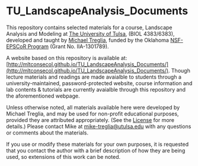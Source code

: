 TU_LandscapeAnalysis_Documents
==============================

This repository contains selected materials for a course, Landscape Analysis and Modeling at [The University of Tulsa](http://utulsa.edu/), (BIOL 4383/6383), developed and taught by [Michael Treglia](http://mltconsecol.github.io/), funded by the Oklahoma [NSF-EPSCoR Program](http://www.okepscor.org/) (Grant No. IIA-1301789).

A website based on this repository is available at: [http://mltconsecol.github.io/TU_LandscapeAnalysis_Documents/](http://mltconsecol.github.io/TU_LandscapeAnalysis_Documents/).  Though lecture materials and readings are made avaialble to students through a university-maintained, password-protected website, course information and lab contents & tutorials are currently avaialble through this repository and the aforementioned webpage.

Unless otherwise noted, all materials available here were developed by Michael Treglia, and may be used for non-profit educational purposes, provided they are attributed appropriately. (See the [License](./LICENSE.md) for more details.) Please contact Mike at [mike-treglia@utulsa.edu](mailto:mike-treglia@utulsa.edu) with any questions or comments about the materials.

If you use or modify these materials for your own purposes, it is requested that you contact the author with a brief description of how they are being used, so extensions of this work can be noted.
